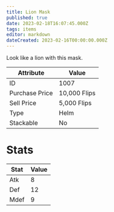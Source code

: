 ```yaml
---
title: Lion Mask
published: true
date: 2023-02-18T16:07:45.000Z
tags: items
editor: markdown
dateCreated: 2023-02-16T00:00:00.000Z
---
```


Look like a lion with this mask.

|Attribute|Value|
|-|-|
|ID|1007|
|Purchase Price|10,000 Flips|
|Sell Price|5,000 Flips|
|Type|Helm|
|Stackable|No|

# Stats
|Stat|Value|
|-|-|
|Atk|8|
|Def|12|
|Mdef|9|
